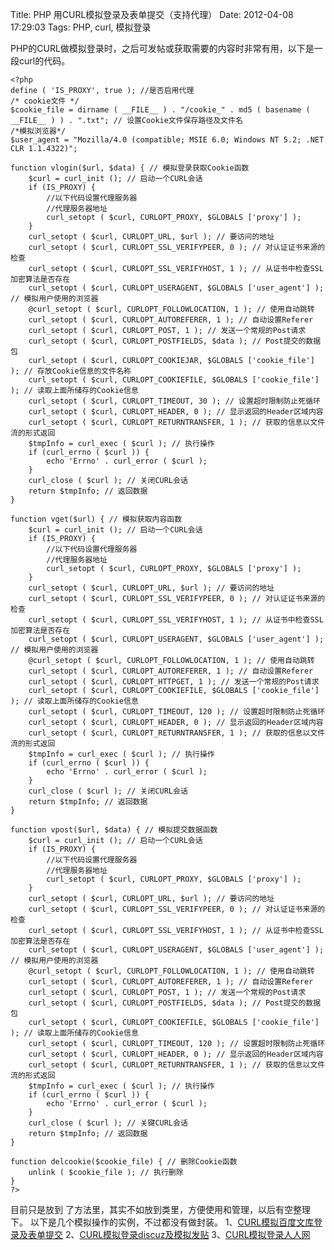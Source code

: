 Title: PHP 用CURL模拟登录及表单提交（支持代理）
Date: 2012-04-08 17:29:03
Tags: PHP, curl, 模拟登录


PHP的CURL做模拟登录时，之后可发帖或获取需要的内容时非常有用，以下是一段curl的代码。 
    
    
    <?php
    define ( 'IS_PROXY', true ); //是否启用代理
    /* cookie文件 */
    $cookie_file = dirname ( __FILE__ ) . "/cookie_" . md5 ( basename ( __FILE__ ) ) . ".txt"; // 设置Cookie文件保存路径及文件名
    /*模拟浏览器*/
    $user_agent = "Mozilla/4.0 (compatible; MSIE 6.0; Windows NT 5.2; .NET CLR 1.1.4322)";
    
    function vlogin($url, $data) { // 模拟登录获取Cookie函数
    	$curl = curl_init (); // 启动一个CURL会话
    	if (IS_PROXY) {
    		//以下代码设置代理服务器
    		//代理服务器地址
    		curl_setopt ( $curl, CURLOPT_PROXY, $GLOBALS ['proxy'] );
    	}
    	curl_setopt ( $curl, CURLOPT_URL, $url ); // 要访问的地址
    	curl_setopt ( $curl, CURLOPT_SSL_VERIFYPEER, 0 ); // 对认证证书来源的检查
    	curl_setopt ( $curl, CURLOPT_SSL_VERIFYHOST, 1 ); // 从证书中检查SSL加密算法是否存在
    	curl_setopt ( $curl, CURLOPT_USERAGENT, $GLOBALS ['user_agent'] ); // 模拟用户使用的浏览器
    	@curl_setopt ( $curl, CURLOPT_FOLLOWLOCATION, 1 ); // 使用自动跳转
    	curl_setopt ( $curl, CURLOPT_AUTOREFERER, 1 ); // 自动设置Referer
    	curl_setopt ( $curl, CURLOPT_POST, 1 ); // 发送一个常规的Post请求
    	curl_setopt ( $curl, CURLOPT_POSTFIELDS, $data ); // Post提交的数据包
    	curl_setopt ( $curl, CURLOPT_COOKIEJAR, $GLOBALS ['cookie_file'] ); // 存放Cookie信息的文件名称
    	curl_setopt ( $curl, CURLOPT_COOKIEFILE, $GLOBALS ['cookie_file'] ); // 读取上面所储存的Cookie信息
    	curl_setopt ( $curl, CURLOPT_TIMEOUT, 30 ); // 设置超时限制防止死循环
    	curl_setopt ( $curl, CURLOPT_HEADER, 0 ); // 显示返回的Header区域内容
    	curl_setopt ( $curl, CURLOPT_RETURNTRANSFER, 1 ); // 获取的信息以文件流的形式返回
    	$tmpInfo = curl_exec ( $curl ); // 执行操作
    	if (curl_errno ( $curl )) {
    		echo 'Errno' . curl_error ( $curl );
    	}
    	curl_close ( $curl ); // 关闭CURL会话
    	return $tmpInfo; // 返回数据
    }
    
    function vget($url) { // 模拟获取内容函数
    	$curl = curl_init (); // 启动一个CURL会话
    	if (IS_PROXY) {
    		//以下代码设置代理服务器
    		//代理服务器地址
    		curl_setopt ( $curl, CURLOPT_PROXY, $GLOBALS ['proxy'] );
    	}
    	curl_setopt ( $curl, CURLOPT_URL, $url ); // 要访问的地址
    	curl_setopt ( $curl, CURLOPT_SSL_VERIFYPEER, 0 ); // 对认证证书来源的检查
    	curl_setopt ( $curl, CURLOPT_SSL_VERIFYHOST, 1 ); // 从证书中检查SSL加密算法是否存在
    	curl_setopt ( $curl, CURLOPT_USERAGENT, $GLOBALS ['user_agent'] ); // 模拟用户使用的浏览器
    	@curl_setopt ( $curl, CURLOPT_FOLLOWLOCATION, 1 ); // 使用自动跳转
    	curl_setopt ( $curl, CURLOPT_AUTOREFERER, 1 ); // 自动设置Referer
    	curl_setopt ( $curl, CURLOPT_HTTPGET, 1 ); // 发送一个常规的Post请求
    	curl_setopt ( $curl, CURLOPT_COOKIEFILE, $GLOBALS ['cookie_file'] ); // 读取上面所储存的Cookie信息
    	curl_setopt ( $curl, CURLOPT_TIMEOUT, 120 ); // 设置超时限制防止死循环
    	curl_setopt ( $curl, CURLOPT_HEADER, 0 ); // 显示返回的Header区域内容
    	curl_setopt ( $curl, CURLOPT_RETURNTRANSFER, 1 ); // 获取的信息以文件流的形式返回
    	$tmpInfo = curl_exec ( $curl ); // 执行操作
    	if (curl_errno ( $curl )) {
    		echo 'Errno' . curl_error ( $curl );
    	}
    	curl_close ( $curl ); // 关闭CURL会话
    	return $tmpInfo; // 返回数据
    }
    
    function vpost($url, $data) { // 模拟提交数据函数
    	$curl = curl_init (); // 启动一个CURL会话
    	if (IS_PROXY) {
    		//以下代码设置代理服务器
    		//代理服务器地址
    		curl_setopt ( $curl, CURLOPT_PROXY, $GLOBALS ['proxy'] );
    	}
    	curl_setopt ( $curl, CURLOPT_URL, $url ); // 要访问的地址
    	curl_setopt ( $curl, CURLOPT_SSL_VERIFYPEER, 0 ); // 对认证证书来源的检查
    	curl_setopt ( $curl, CURLOPT_SSL_VERIFYHOST, 1 ); // 从证书中检查SSL加密算法是否存在
    	curl_setopt ( $curl, CURLOPT_USERAGENT, $GLOBALS ['user_agent'] ); // 模拟用户使用的浏览器
    	@curl_setopt ( $curl, CURLOPT_FOLLOWLOCATION, 1 ); // 使用自动跳转
    	curl_setopt ( $curl, CURLOPT_AUTOREFERER, 1 ); // 自动设置Referer
    	curl_setopt ( $curl, CURLOPT_POST, 1 ); // 发送一个常规的Post请求
    	curl_setopt ( $curl, CURLOPT_POSTFIELDS, $data ); // Post提交的数据包
    	curl_setopt ( $curl, CURLOPT_COOKIEFILE, $GLOBALS ['cookie_file'] ); // 读取上面所储存的Cookie信息
    	curl_setopt ( $curl, CURLOPT_TIMEOUT, 120 ); // 设置超时限制防止死循环
    	curl_setopt ( $curl, CURLOPT_HEADER, 0 ); // 显示返回的Header区域内容
    	curl_setopt ( $curl, CURLOPT_RETURNTRANSFER, 1 ); // 获取的信息以文件流的形式返回
    	$tmpInfo = curl_exec ( $curl ); // 执行操作
    	if (curl_errno ( $curl )) {
    		echo 'Errno' . curl_error ( $curl );
    	}
    	curl_close ( $curl ); // 关键CURL会话
    	return $tmpInfo; // 返回数据
    }
    
    function delcookie($cookie_file) { // 删除Cookie函数
    	unlink ( $cookie_file ); // 执行删除
    }
    ?>

目前只是放到 了方法里，其实不如放到类里，方便使用和管理，以后有空整理下。 以下是几个模拟操作的实例，不过都没有做封装。 1、[CURL模拟百度文库登录及表单提交](http://www.xiaophper.com/?p=192) 2、[CURL模拟登录discuz及模拟发贴](http://www.cnblogs.com/tianxin2001x/archive/2009/10/28/1591311.html) 3、[CURL模拟登录人人网](http://www.cnblogs.com/tianxin2001x/archive/2009/12/03/1615957.html)
